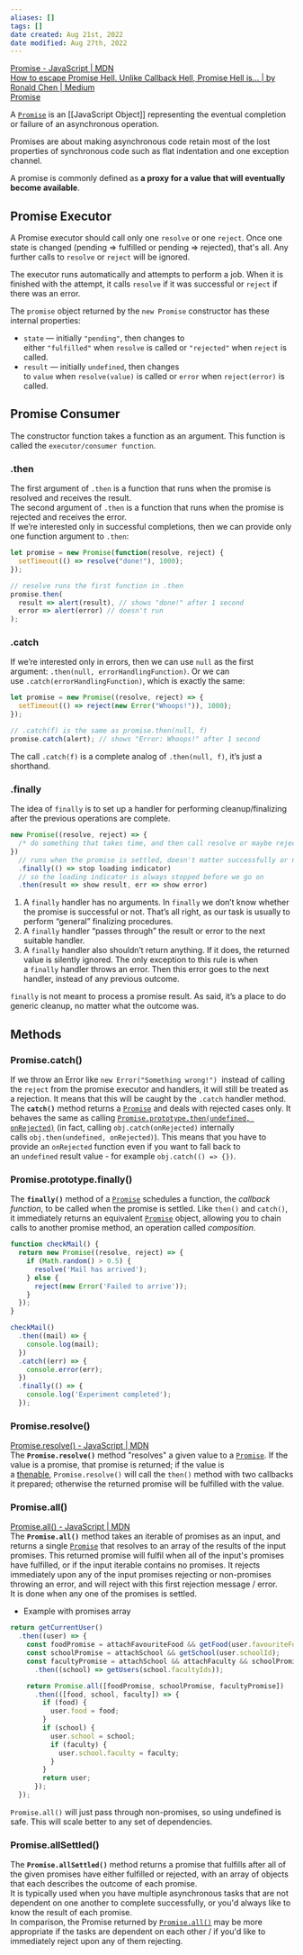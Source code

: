 ```yaml
---
aliases: []
tags: []
date created: Aug 21st, 2022
date modified: Aug 27th, 2022
---
```

[Promise - JavaScript | MDN](https://developer.mozilla.org/en-US/docs/Web/JavaScript/Reference/Global_Objects/Promise)  
[How to escape Promise Hell. Unlike Callback Hell, Promise Hell is… | by Ronald Chen | Medium](https://medium.com/@pyrolistical/how-to-get-out-of-promise-hell-8c20e0ab0513)  
[Promise](https://javascript.info/promise-basics)

A [`Promise`](https://developer.mozilla.org/en-US/docs/Web/JavaScript/Reference/Global_Objects/Promise) is an [[JavaScript Object]] representing the eventual completion or failure of an asynchronous operation.

Promises are about making asynchronous code retain most of the lost properties of synchronous code such as flat indentation and one exception channel.

A promise is commonly defined as **a proxy for a value that will eventually become available**.

## Promise Executor
A Promise executor should call only one `resolve` or one `reject`. Once one state is changed (pending => fulfilled or pending => rejected), that's all. Any further calls to `resolve` or `reject` will be ignored.

The executor runs automatically and attempts to perform a job. When it is finished with the attempt, it calls `resolve` if it was successful or `reject` if there was an error.

The `promise` object returned by the `new Promise` constructor has these internal properties:
- `state` — initially `"pending"`, then changes to either `"fulfilled"` when `resolve` is called or `"rejected"` when `reject` is called.
- `result` — initially `undefined`, then changes to `value` when `resolve(value)` is called or `error` when `reject(error)` is called.

## Promise Consumer
The constructor function takes a function as an argument. This function is called the `executor/consumer function`.
### .then
The first argument of `.then` is a function that runs when the promise is resolved and receives the result.  
The second argument of `.then` is a function that runs when the promise is rejected and receives the error.  
If we’re interested only in successful completions, then we can provide only one function argument to `.then`:

```js
let promise = new Promise(function(resolve, reject) {
  setTimeout(() => resolve("done!"), 1000);
});

// resolve runs the first function in .then
promise.then(
  result => alert(result), // shows "done!" after 1 second
  error => alert(error) // doesn't run
);
```

### .catch
If we’re interested only in errors, then we can use `null` as the first argument: `.then(null, errorHandlingFunction)`. Or we can use `.catch(errorHandlingFunction)`, which is exactly the same:

```js
let promise = new Promise((resolve, reject) => {
  setTimeout(() => reject(new Error("Whoops!")), 1000);
});

// .catch(f) is the same as promise.then(null, f)
promise.catch(alert); // shows "Error: Whoops!" after 1 second
```

The call `.catch(f)` is a complete analog of `.then(null, f)`, it’s just a shorthand.

### .finally
The idea of `finally` is to set up a handler for performing cleanup/finalizing after the previous operations are complete.

```js
new Promise((resolve, reject) => {
  /* do something that takes time, and then call resolve or maybe reject */
})
  // runs when the promise is settled, doesn't matter successfully or not
  .finally(() => stop loading indicator)
  // so the loading indicator is always stopped before we go on
  .then(result => show result, err => show error)
```

1. A `finally` handler has no arguments. In `finally` we don’t know whether the promise is successful or not. That’s all right, as our task is usually to perform “general” finalizing procedures.
2. A `finally` handler “passes through” the result or error to the next suitable handler.  
3. A `finally` handler also shouldn’t return anything. If it does, the returned value is silently ignored.
The only exception to this rule is when a `finally` handler throws an error. Then this error goes to the next handler, instead of any previous outcome.

`finally` is not meant to process a promise result. As said, it’s a place to do generic cleanup, no matter what the outcome was.

## Methods
### Promise.catch()
If we throw an Error like `new Error("Something wrong!")`  instead of calling the `reject` from the promise executor and handlers, it will still be treated as a rejection. It means that this will be caught by the `.catch` handler method.  
The **`catch()`** method returns a [`Promise`](https://developer.mozilla.org/en-US/docs/Web/JavaScript/Reference/Global_Objects/Promise) and deals with rejected cases only. It behaves the same as calling [`Promise.prototype.then(undefined, onRejected)`](https://developer.mozilla.org/en-US/docs/Web/JavaScript/Reference/Global_Objects/Promise/then) (in fact, calling `obj.catch(onRejected)` internally calls `obj.then(undefined, onRejected)`). This means that you have to provide an `onRejected` function even if you want to fall back to an `undefined` result value - for example `obj.catch(() => {})`.

### Promise.prototype.finally()
The **`finally()`** method of a [`Promise`](https://developer.mozilla.org/en-US/docs/Web/JavaScript/Reference/Global_Objects/Promise) schedules a function, the _callback function_, to be called when the promise is settled. Like `then()` and `catch()`, it immediately returns an equivalent [`Promise`](https://developer.mozilla.org/en-US/docs/Web/JavaScript/Reference/Global_Objects/Promise) object, allowing you to chain calls to another promise method, an operation called _composition_.

```js
function checkMail() {
  return new Promise((resolve, reject) => {
    if (Math.random() > 0.5) {
      resolve('Mail has arrived');
    } else {
      reject(new Error('Failed to arrive'));
    }
  });
}

checkMail()
  .then((mail) => {
    console.log(mail);
  })
  .catch((err) => {
    console.error(err);
  })
  .finally(() => {
    console.log('Experiment completed');
  });
```

### Promise.resolve()
[Promise.resolve() - JavaScript | MDN](https://developer.mozilla.org/en-US/docs/Web/JavaScript/Reference/Global_Objects/Promise/resolve)  
The **`Promise.resolve()`** method "resolves" a given value to a [`Promise`](https://developer.mozilla.org/en-US/docs/Web/JavaScript/Reference/Global_Objects/Promise). If the value is a promise, that promise is returned; if the value is a [thenable](https://developer.mozilla.org/en-US/docs/Web/JavaScript/Reference/Global_Objects/Promise#thenables), `Promise.resolve()` will call the `then()` method with two callbacks it prepared; otherwise the returned promise will be fulfilled with the value.

### Promise.all()
[Promise.all() - JavaScript | MDN](https://developer.mozilla.org/en-US/docs/Web/JavaScript/Reference/Global_Objects/Promise/all)  
The **`Promise.all()`** method takes an iterable of promises as an input, and returns a single [`Promise`](https://developer.mozilla.org/en-US/docs/Web/JavaScript/Reference/Global_Objects/Promise) that resolves to an array of the results of the input promises. This returned promise will fulfil when all of the input's promises have fulfilled, or if the input iterable contains no promises. It rejects immediately upon any of the input promises rejecting or non-promises throwing an error, and will reject with this first rejection message / error.  
It is done when any one of the promises is settled.

- Example with promises array

```js
return getCurrentUser()
  .then((user) => {
    const foodPromise = attachFavouriteFood && getFood(user.favouriteFoodId);
    const schoolPromise = attachSchool && getSchool(user.schoolId);
    const facultyPromise = attachSchool && attachFaculty && schoolPromise
      .then((school) => getUsers(school.facultyIds));

    return Promise.all([foodPromise, schoolPromise, facultyPromise])
      .then(([food, school, faculty]) => {
        if (food) {
          user.food = food;
        }
        if (school) {
          user.school = school;
          if (faculty) {
            user.school.faculty = faculty;
          }
        }
        return user;
      });
  });
```

`Promise.all()` will just pass through non-promises, so using undefined is safe. This will scale better to any set of dependencies.

### Promise.allSettled()
The **`Promise.allSettled()`** method returns a promise that fulfills after all of the given promises have either fulfilled or rejected, with an array of objects that each describes the outcome of each promise.  
It is typically used when you have multiple asynchronous tasks that are not dependent on one another to complete successfully, or you'd always like to know the result of each promise.  
In comparison, the Promise returned by [`Promise.all()`](https://developer.mozilla.org/en-US/docs/Web/JavaScript/Reference/Global_Objects/Promise/all) may be more appropriate if the tasks are dependent on each other / if you'd like to immediately reject upon any of them rejecting.
